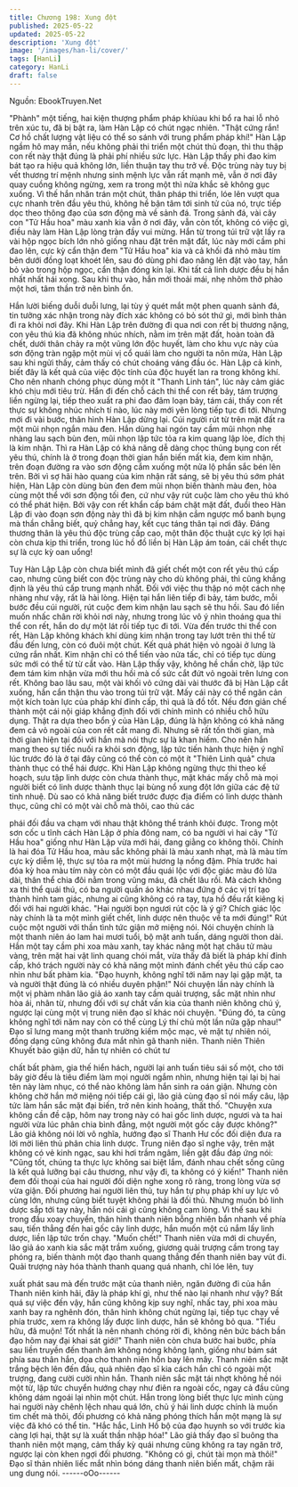 ```yaml
---
title: Chương 198: Xung đột
published: 2025-05-22
updated: 2025-05-22
description: 'Xung đột'
image: '/images/han-li/cover/'
tags: [HanLi]
category: HanLi
draft: false
---
```


Nguồn: EbookTruyen.Net

"Phành" một tiếng, hai kiện thượng phẩm pháp khíúau khi bổ ra
hai lỗ nhỏ trên xúc tu, đã bị bật ra, làm Hàn Lập có chút ngạc
nhiên.
"Thật cứng rắn! Cơ hồ chất lượng vật liệu có thể so sánh với trung
phẩm pháp khí!" Hàn Lập ngầm hô may mắn, nếu không phải thi
triển một chút thủ đoạn, thì thu thập con rết này thật đúng là phải
phí nhiều sức lực.
Hàn Lập thấy phi đao kim bát tạo ra hiệu quả không lớn, liền
thuận tay thu trở về.
Độc trùng này tuy bị vết thương trí mệnh nhưng sinh mệnh lực
vẫn rất mạnh mẽ, vẫn ở nơi đây quay cuồng không ngừng, xem
ra trong một thì nửa khắc sẽ không gục xuống. Vì thế hắn nhăn
trán một chút, thân pháp thi triển, lóe lên vượt qua cực nhanh trên
đầu yêu thú, không hề bận tâm tới sinh tử của nó, trực tiếp dọc
theo thông đạo của sơn động mà về sảnh đá.
Trong sảnh đá, vài cây con "Tử Hầu hoa" màu xanh kia vẫn ở nơi
đây, vẫn còn tốt, không có việc gì, điều này làm Hàn Lập lòng tràn
đầy vui mừng.
Hắn từ trong túi trữ vật lấy ra vài hộp ngọc bích lớn nhỏ giống
nhau đặt trên mặt đất, lúc này mới cầm phi đao lên, cực kỳ cẩn
thận đem "Tử Hầu hoa" kia và cả khối đá nhỏ màu tím bên dưới
đồng loạt khoét lên, sau đó dùng phi đao nâng lên đặt vào tay,
hắn bỏ vào trong hộp ngọc, cẩn thận đóng kín lại.
Khi tất cả linh dược đều bị hắn nhất nhất hái xong. Sau khi thu
vào, hắn mới thoải mái, nhẹ nhõm thở phào một hơi, tâm thần trở
nên bình ổn.

Hắn lười biếng duỗi duỗi lưng, lại tùy ý quét mắt một phen quanh
sảnh đá, tin tưởng xác nhận trong này đích xác không có bỏ sót
thứ gì, mới bình thản đi ra khỏi nơi đây.
Khi Hàn Lập trên đường đi qua nơi con rết bị thương nặng, con
yêu thú kia đã không nhúc nhích, nằm im trên mặt đất, hoàn toàn
đã chết, dưới thân chảy ra một vũng lớn độc huyết, làm cho khu
vực này của sơn động tràn ngập một mùi vị cổ quái làm cho
người ta nôn mửa, Hàn Lập sau khi ngửi thấy, cảm thấy có chút
choáng váng đầu óc.
Hàn Lập cả kinh, biết đây là kết quả của việc độc tính của độc
huyết lan ra trong không khí. Cho nên nhanh chóng phục dùng
một ít "Thanh Linh tán", lúc này cảm giác khó chịu mới tiêu trừ.
Hắn đi đến chỗ cách thi thể con rết bảy, tám trượng liền ngừng lại,
tiếp theo xuất ra phi đao đâm loạn bảy, tám cái, thấy con rết thực
sự không nhúc nhích tí nào, lúc này mới yên lòng tiếp tục đi tới.
Nhưng mới đi vài bước, thân hình Hàn Lập dừng lại. Cúi người
rút từ trên mặt đất ra một mũi nhọn ngắn màu đen. Hắn dùng hai
ngón tay cầm mũi nhọn nhẹ nhàng lau sạch bùn đen, mũi nhọn
lập tức tỏa ra kim quang lập lòe, đích thị là kim nhận.
Thì ra Hàn Lập có khả năng dễ dàng chọc thủng bụng con rết yêu
thú, chính là ở trong đoạn thời gian hắn biến mất kia, đem kim
nhận, trên đoạn đường ra vào sơn động cắm xuống một nửa lộ
phần sắc bén lên trên.
Bởi vì sợ hãi hào quang của kim nhận rất sáng, sẽ bị yêu thú sớm
phát hiện, Hàn Lập còn dùng bùn đen đem mũi nhọn biến thành
màu đen, hòa cùng một thể với sơn động tối đen, cứ như vậy rút
cuộc làm cho yêu thú khó có thể phát hiện.
Bởi vậy con rết khẩn cấp bám chặt mặt đất, đuổi theo Hàn Lập đi
vào đoạn sơn động này thì đã bị kim nhận cắm ngược mổ banh
bụng mà thần chẳng biết, quỷ chẳng hay, kết cục táng thân tại nơi
đây. Đáng thương thân là yêu thú độc trùng cấp cao, một thân
độc thuật cực kỳ lợi hại còn chưa kịp thi triển, trong lúc hồ đồ liền
bị Hàn Lập ám toán, cái chết thực sự là cực kỳ oan uổng!

Tuy Hàn Lập Lập còn chưa biết mình đã giết chết một con rết yêu
thú cấp cao, nhưng cũng biết con độc trùng này cho dù không
phải, thì cũng khẳng định là yêu thú cấp trung mạnh nhất. Đối với
việc thu thập nó một cách nhẹ nhàng như vậy, rất là hài lòng.
Hiện tại hắn liên tiếp đi bảy, tám bước, mỗi bước đều cúi người,
rút cuộc đem kim nhận lau sạch sẽ thu hồi. Sau đó liền muốn
nhấc chân rời khỏi nơi này, nhưng trong lúc vô ý nhìn thoáng qua
thi thể con rết, hắn do dự một lát rồi tiếp tục đi tới.
Vừa đến trước thi thể con rết, Hàn Lập không khách khí dùng kim
nhận trong tay lướt trên thi thể từ đầu đến lưng, còn có đuôi một
chút. Kết quả phát hiện vỏ ngoài ở lưng là cứng rắn nhất. Kim
nhận chỉ có thể tiến vào nửa tấc, chỉ có tiếp tục dùng sức mới có
thể từ từ cắt vào.
Hàn Lập thấy vậy, không hề chần chờ, lập tức đem tám kim nhận
vừa mới thu hồi mà cố sức cắt đứt vỏ ngoài trên lưng con rết.
Không bao lâu sau, một vài khối vỏ cứng dài vài thước đã bị Hàn
Lập cắt xuống, hắn cẩn thận thu vào trong túi trữ vật. Mấy cái này
có thể ngăn cản một kích toàn lực của pháp khí đỉnh cấp, thì quả
là đồ tốt. Nếu đơn giản chế thành một cái nội giáp khẳng định đối
với chính mình có nhiều chỗ hữu dụng.
Thật ra dựa theo bổn ý của Hàn Lập, đúng là hận không có khả
năng đem cả vỏ ngoài của con rết cắt mang đi. Nhưng sẽ rất tốn
thời gian, mà thời gian hiện tại đối với hắn mà nói thực sự là khan
hiếm.
Cho nên hắn mang theo sự tiếc nuối ra khỏi sơn động, lập tức
tiến hành thực hiện ý nghĩ lúc trước đó là ở tại đây cũng có thể
còn có một ít "Thiên Linh quả" chưa thành thục có thể hái được.
Khi Hàn Lập không ngừng thực thi theo kế hoạch, sưu tập linh
dược còn chưa thành thục, mặt khác mấy chỗ mà mọi người biết
có linh dược thành thục lại bùng nổ xung đột lớn giữa các đệ tử
tinh nhuệ. Dù sao có khả năng biết trước được địa điểm có linh
dược thành thục, cũng chỉ có một vài chỗ mà thôi, cao thủ các

phái đối đầu va chạm với nhau thật không thể tránh khỏi được.
Trong một sơn cốc u tĩnh cách Hàn Lập ở phía đông nam, có ba
người vì hai cây "Tử Hầu hoa" giống như Hàn Lập vừa mới hái,
đang giằng co không thôi.
Chính là hai đóa Tử Hầu hoa, màu sắc không phải là màu xanh
nhạt, mà là màu tím cực kỳ diễm lệ, thực sự tỏa ra một mùi
hương lạ nồng đậm. Phía trước hai đóa kỳ hoa màu tím này còn
có một đầu quái lộc với độc giác màu đỏ lửa dài, thân thể chia đôi
nằm trong vũng máu, đã chết lâu rồi.
Mà cách không xa thi thể quái thú, có ba người quần áo khác
nhau đứng ở các vị trí tạo thành hình tam giác, nhưng ai cũng
không có ra tay, tựa hồ đều rất kiêng kị đối với hai người khác.
"Hai người bọn ngươi rút cộc là ý gì? Chích giác lộc này chính là
ta một mình giết chết, linh dược nên thuộc về ta mới đúng!" Rút
cuộc một người với thần tình tức giận mở miệng nói.
Nói chuyện chính là một thanh niên áo lam hai mươi tuổi, bộ mặt
anh tuấn, dáng người thon dài. Hắn một tay cầm phi xoa màu
xanh, tay khác nâng một hạt châu tử màu vàng, trên mặt hai vật
linh quang chói mắt, vừa thấy đã biết là pháp khí đỉnh cấp, khó
trách người này có khả năng một mình đánh chết yêu thú cấp cao
nhìn như bất phàm kia.
"Đạo huynh, không nghĩ tới năm nay lại gặp mặt, ta và người thật
đúng là có nhiều duyên phận!" Nói chuyện lần này chính là một vị
phàm nhân lão giả áo xanh tay cầm quải trượng, sắc mặt nhìn
như hòa ái, nhân từ, nhưng đối với sự chất vấn kia của thanh
niên không chú ý, ngược lại cùng một vị trung niên đạo sĩ khác
nói chuyện.
"Đúng đó, ta cũng không nghĩ tới năm nay còn có thể cùng Lý thí
chủ một lần nữa gặp nhau!" Đạo sĩ lưng mang một thanh trường
kiếm mộc mạc, vẻ mặt tự nhiên nói, đồng dạng cũng không đưa
mắt nhìn gã thanh niên.
Thanh niên Thiên Khuyết bảo giận dữ, hắn tự nhiên có chút tư

chất bất phàm, gia thế hiển hách, người lại anh tuấn tiêu sái số
một, cho tới bây giờ đều là tiêu điểm làm mọi người ngắm nhìn,
nhưng hiện tại lại bị hai tên này làm nhục, có thể nào không làm
hắn sinh ra oán giận.
Nhưng còn không chờ hắn mở miệng nói tiếp cái gì, lão giả cùng
đạo sĩ nói mấy câu, lập tức làm hắn sắc mặt đại biến, trở nên kinh
hoảng, thất thố.
"Chuyện xưa không cần đề cập, hôm nay trong này có hai gốc
linh dược, ngươi và ta hai người vừa lúc phân chia bình đẳng, một
người một gốc cây được không?" Lão giả không nói lời vô nghĩa,
hướng đạo sĩ Thanh Hư cốc đối diện đưa ra lời mời liên thủ phân
chia linh dược.
Trung niên đạo sĩ nghe vậy, trên mặt không có vẻ kinh ngạc, sau
khi hơi trầm ngâm, liền gật đầu đáp ứng nói:
"Cũng tốt, chúng ta thực lực không sai biệt lắm, đánh nhau chết
sống cũng là kết quả lưỡng bại câu thương, như vậy đi, ta không
có ý kiến!"
Thanh niên đem đối thoại của hai người đối diện nghe xong rõ
ràng, trong lòng vừa sợ vừa giận.
Đối phương hai người liên thủ, tuy hắn tự phụ pháp khí uy lực vô
cùng lớn, nhưng cũng biết tuyệt không phải là đối thủ. Nhưng
muốn bỏ linh dược sắp tới tay này, hắn nói cái gì cũng không cam
lòng.
Vì thế sau khi trong đầu xoay chuyển, thân hình thanh niên bỗng
nhiên bắn nhanh về phía sau, tiến thẳng đến hai gốc cây linh
dược, hắn muốn một cú nắm lấy linh dược, liền lập tức trốn chạy.
"Muốn chết!"
Thanh niên vừa mới di chuyển, lão giả áo xanh kia sắc mặt trầm
xuống, giương quải trượng cầm trong tay phóng ra, biến thành
một đạo thanh quang thẳng đến thanh niên bay vút đi. Quải
trượng này hóa thành thanh quang quá nhanh, chỉ lóe lên, tuy

xuất phát sau mà đến trước mặt của thanh niên, ngăn đường đi
của hắn
Thanh niên kinh hãi, đây là pháp khí gì, như thế nào lại nhanh
như vậy? Bất quá sự việc đến vậy, hắn cũng không kịp suy nghĩ,
nhấc tay, phi xoa màu xanh bay ra nghênh đón, thân hình không
chút ngừng lại, tiếp tục chạy về phía trước, xem ra không lấy
được linh dược, hắn sẽ không bỏ qua.
"Tiểu hữu, đã muộn! Tốt nhất là nên nhanh chóng rời đi, không
nên bức bách bần đạo hôm nay đại khai sát giới!" Thanh niên còn
chưa bước hai bước, phía sau liền truyền đến thanh âm không
nóng không lạnh, giống như bám sát phía sau thân hắn, dọa cho
thanh niên hồn bay lên mây.
Thanh niên sắc mặt trắng bệch lên đến đầu, quả nhiên đạo sĩ kia
cách hắn chỉ có ngoài một trượng, đang cười cười nhìn hắn.
Thanh niên sắc mặt tái nhợt không hề nói một từ, lập tức chuyển
hướng chạy như điên ra ngoài cốc, ngay cả đầu cũng không dám
ngoái lại nhìn một chút. Hắn trong lòng biết thực lực mình cùng
hai người này chênh lệch nhau quá lớn, chủ ý hái linh dược chính
là muốn tìm chết mà thôi, đối phương có khả năng phóng thích
hắn một mạng là sự việc đã khó có thể tin.
"Hắc hắc, Linh Hồ bộ của đạo huynh so với trước kia càng lợi hại,
thật sự là xuất thần nhập hóa!" Lão giả thấy đạo sĩ buông tha
thanh niên một mạng, cảm thấy kỳ quái nhưng cũng không ra tay
ngăn trở, ngược lại còn khen ngợi đối phương.
"Không có gì, chút tài mọn mà thôi!" Đạo sĩ thản nhiên liếc mắt
nhìn bóng dáng thanh niên biến mất, chậm rãi ung dung nói.
------oOo------
